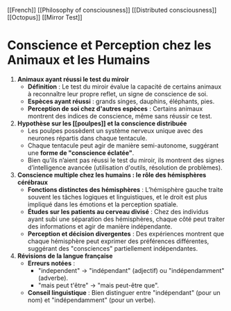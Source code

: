 [[French]]
[[Philosophy of consciousness]]
[[Distributed consciousness]]
[[Octopus]]
[[Mirror Test]]
# Conscience et Perception chez les Animaux et les Humains
1. **Animaux ayant réussi le test du miroir**
   - **Définition** : Le test du miroir évalue la capacité de certains animaux à reconnaître leur propre reflet, un signe de conscience de soi.
   - **Espèces ayant réussi** : grands singes, dauphins, éléphants, pies.
   - **Perception de soi chez d'autres espèces** : Certains animaux montrent des indices de conscience, même sans réussir ce test.
2. **Hypothèse sur les [[poulpes]] et la conscience distribuée**
   - Les poulpes possèdent un système nerveux unique avec des neurones répartis dans chaque tentacule.
   - Chaque tentacule peut agir de manière semi-autonome, suggérant une **forme de "conscience éclatée"**.
   - Bien qu’ils n’aient pas réussi le test du miroir, ils montrent des signes d’intelligence avancée (utilisation d'outils, résolution de problèmes).
3. **Conscience multiple chez les humains : le rôle des hémisphères cérébraux**
   - **Fonctions distinctes des hémisphères** : L’hémisphère gauche traite souvent les tâches logiques et linguistiques, et le droit est plus impliqué dans les émotions et la perception spatiale.
   - **Études sur les patients au cerveau divisé** : Chez des individus ayant subi une séparation des hémisphères, chaque côté peut traiter des informations et agir de manière indépendante.
   - **Perception et décision divergentes** : Des expériences montrent que chaque hémisphère peut exprimer des préférences différentes, suggérant des "consciences" partiellement indépendantes.
4. **Révisions de la langue française**
   - **Erreurs notées** :
     - "independent" → "indépendant" (adjectif) ou "indépendamment" (adverbe).
     - "mais peut t'être" → "mais peut-être que".
   - **Conseil linguistique** : Bien distinguer entre "indépendant" (pour un nom) et "indépendamment" (pour un verbe).